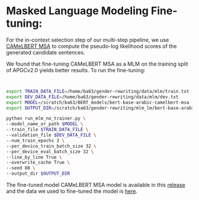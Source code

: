 # Masked Language Modeling Fine-tuning:

For the in-context selection step of our multi-step pipeline, we use [CAMeLBERT MSA](https://huggingface.co/CAMeL-Lab/bert-base-arabic-camelbert-msa) to compute the pseudo-log likelihood scores of the generated candidate sentences.</br>

We found that fine-tuning CAMeLBERT MSA as a MLM on the training split of APGCv2.0 yields better results. To run the fine-tuning:

```bash


export TRAIN_DATA_FILE=/home/ba63/gender-rewriting/data/mlm/train.txt
export DEV_DATA_FILE=/home/ba63/gender-rewriting/data/mlm/dev.txt
export MODEL=/scratch/ba63/BERT_models/bert-base-arabic-camelbert-msa
export OUTPUT_DIR=/scratch/ba63/gender-rewriting/mlm_lm/bert-base-arabic-camelbert-msa-mlm-88

python run_mlm_no_trainer.py \
--model_name_or_path $MODEL \
--train_file $TRAIN_DATA_FILE \
--validation_file $DEV_DATA_FILE \
--num_train_epochs 3 \
--per_device_train_batch_size 32 \
--per_device_eval_batch_size 32 \
--line_by_line True \
--overwrite_cache True \
--seed 88 \
--output_dir $OUTPUT_DIR
```

The fine-tuned model CAMeLBERT MSA model is available in this [release](https://github.com/balhafni/gender-rewriting/releases/tag/gender-rewriting-models) and the data we used to fine-tuned the model is [here](https://github.com/balhafni/gender-rewriting/tree/master/data/mlm).
